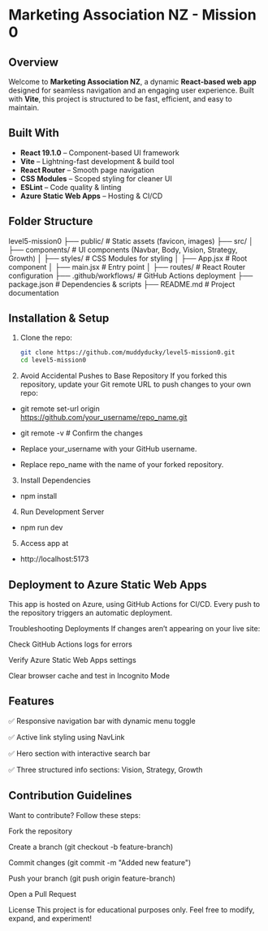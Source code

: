 # Marketing Association NZ - Mission 0

## Overview
Welcome to **Marketing Association NZ**, a dynamic **React-based web app** designed for seamless navigation and an engaging user experience. Built with **Vite**, this project is structured to be fast, efficient, and easy to maintain. 

##  Built With
-  **React 19.1.0** – Component-based UI framework  
-  **Vite** – Lightning-fast development & build tool  
-  **React Router** – Smooth page navigation  
-  **CSS Modules** – Scoped styling for cleaner UI  
-  **ESLint** – Code quality & linting  
-  **Azure Static Web Apps** – Hosting & CI/CD  

## Folder Structure
 level5-mission0
├── public/                # Static assets (favicon, images)
├── src/
│   ├── components/        # UI components (Navbar, Body, Vision, Strategy, Growth)
│   ├── styles/            # CSS Modules for styling
│   ├── App.jsx            # Root component
│   ├── main.jsx           # Entry point
│   ├── routes/            # React Router configuration
├── .github/workflows/     # GitHub Actions deployment
├── package.json           # Dependencies & scripts
├── README.md              # Project documentation

## Installation & Setup
1. Clone the repo:
   ```sh
   git clone https://github.com/muddyducky/level5-mission0.git
   cd level5-mission0
2. Avoid Accidental Pushes to Base Repository If you forked this repository, update your Git remote URL to push changes to your own repo:
- git remote set-url origin https://github.com/your_username/repo_name.git
- git remote -v  # Confirm the changes
  
- Replace your_username with your GitHub username.
- Replace repo_name with the name of your forked repository.
  
3. Install Dependencies
- npm install

4. Run Development Server
- npm run dev

5. Access app at
- http://localhost:5173

## Deployment to Azure Static Web Apps
This app is hosted on Azure, using GitHub Actions for CI/CD. Every push to the repository triggers an automatic deployment.

Troubleshooting Deployments
 If changes aren’t appearing on your live site:

Check GitHub Actions logs for errors

Verify Azure Static Web Apps settings

Clear browser cache and test in Incognito Mode

##  Features
✅ Responsive navigation bar with dynamic menu toggle

✅ Active link styling using NavLink

✅ Hero section with interactive search bar

✅ Three structured info sections: Vision, Strategy, Growth

## Contribution Guidelines
Want to contribute? Follow these steps:

Fork the repository

Create a branch (git checkout -b feature-branch)

Commit changes (git commit -m "Added new feature")

Push your branch (git push origin feature-branch)

Open a Pull Request 

License
This project is for educational purposes only. Feel free to modify, expand, and experiment! 


